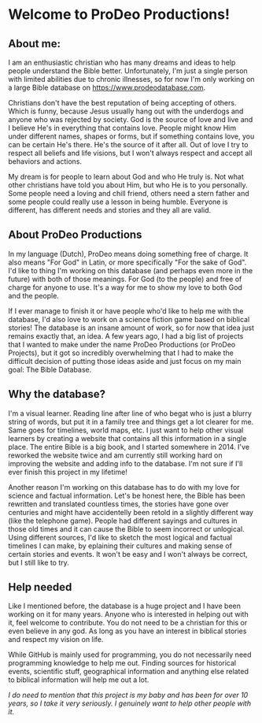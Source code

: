 # Welcome to ProDeo Productions!

## About me:
I am an enthusiastic christian who has many dreams and ideas to help people understand the Bible better. Unfortunately, I'm just a single person with limited abilities due to chronic illnesses, so for now I'm only working on a large Bible database on https://www.prodeodatabase.com. 

Christians don't have the best reputation of being accepting of others. Which is funny, because Jesus usually hang out with the underdogs and anyone who was rejected by society. God is the source of love and live and I believe He's in everything that contains love. People might know Him under different names, shapes or forms, but if something contains love, you can be certain He's there. He's the source of it after all. Out of love I try to respect all beliefs and life visions, but I won't always respect and accept all behaviors and actions. 

My dream is for people to learn about God and who He truly is. Not what other christians have told you about Him, but who He is to you personally. Some people need a loving and chill friend, others need a stern father and some people could really use a lesson in being humble. Everyone is different, has different needs and stories and they all are valid.

## About ProDeo Productions
In my language (Dutch), ProDeo means doing something free of charge. It also means "For God" in Latin, or more specifically "For the sake of God". I'd like to thing I'm working on this database (and perhaps even more in the future) with both of those meanings. For God (to the people) and free of charge for anyone to use. It's a way for me to show my love to both God and the people.

If I ever manage to finish it or have people who'd like to help me with the database, I'd also love to work on a science fiction game based on biblical stories! The database is an insane amount of work, so for now that idea just remains exactly that, an idea. A few years ago, I had a big list of projects that I wanted to make under the name ProDeo Productions (or ProDeo Projects), but it got so incredibly overwhelming that I had to make the difficult decision of putting those ideas aside and just focus on my main goal: The Bible Database.

## Why the database?
I'm a visual learner. Reading line after line of who begat who is just a blurry string of words, but put it in a family tree and things get a lot clearer for me. Same goes for timelines, world maps, etc. I just want to help other visual learners by creating a website that contains all this information in a single place. The entire Bible is a big book, and I started somewhere in 2014. I've reworked the website twice and am currently still working hard on improving the website and adding info to the database. I'm not sure if I'll ever finish this project in my lifetime!

Another reason I'm working on this database has to do with my love for science and factual information. Let's be honest here, the Bible has been rewritten and translated countless times, the stories have gone over centuries and might have accidentelly been retold in a slightly different way (like the telephone game). People had different sayings and cultures in those old times and it can cause the Bible to seem incorrect or unlogical. Using different sources, I'd like to sketch the most logical and factual timelines I can make, by eplaining their cultures and making sense of certain stories and events. It won't be easy and I won't always be correct, but I still like to try.

## Help needed
Like I mentioned before, the database is a huge project and I have been working on it for many years. Anyone who is interested in helping out with it, feel welcome to contribute. You do not need to be a christian for this or even believe in any god. As long as you have an interest in biblical stories and respect my vision on life.

While GitHub is mainly used for programming, you do not necessarily need programming knowledge to help me out. Finding sources for historical events, scientific stuff, geographical information and anything else related to biblical information will help me out a lot. 

*I do need to mention that this project is my baby and has been for over 10 years, so I take it very seriously. I genuinely want to help other people with it.*
